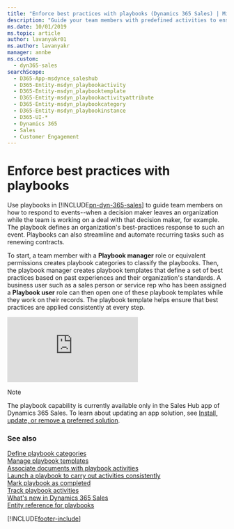 ```yaml
---
title: "Enforce best practices with playbooks (Dynamics 365 Sales) | MicrosoftDocs"
description: "Guide your team members with predefined activities to ensure that they follow a consistent approach on recurrent events or scenarios."
ms.date: 10/01/2019
ms.topic: article
author: lavanyakr01
ms.author: lavanyakr
manager: annbe
ms.custom: 
  - dyn365-sales
searchScope: 
  - D365-App-msdynce_saleshub
  - D365-Entity-msdyn_playbookactivity
  - D365-Entity-msdyn_playbooktemplate
  - D365-Entity-msdyn_playbookactivityattribute
  - D365-Entity-msdyn_playbookcategory
  - D365-Entity-msdyn_playbookinstance
  - D365-UI-*
  - Dynamics 365
  - Sales
  - Customer Engagement
---
```



# Enforce best practices with playbooks

Use playbooks in [!INCLUDE[pn-dyn-365-sales](../includes/pn-dyn-365-sales.md)] to guide team members on how to respond to events--when a decision maker leaves an organization while the team is working on a deal with that decision maker, for example. The playbook defines an organization's best-practices response to such an event. Playbooks can also streamline and automate recurring tasks such as renewing contracts. 

To start, a team member with a **Playbook manager** role or equivalent permissions creates playbook categories to classify the playbooks. Then, the playbook manager creates playbook templates that define a set of best practices based on past experiences and their organization's standards. A business user such as a sales person or service rep who has been assigned a **Playbook user** role can then open one of these playbook templates while they work on their records. The playbook template helps ensure that best practices are applied consistently at every step.

 
<div class="embeddedvideo"><iframe src="https://www.microsoft.com/videoplayer/embed/RE2OLrb" frameborder="0" allowfullscreen=""></iframe></div>
 

> [!NOTE]
> The playbook capability is currently available only in the Sales Hub app of Dynamics 365 Sales. 
> To learn about updating an app solution, see [Install, update, or remove a preferred solution](/power-platform/admin/install-remove-preferred-solution). 

### See also
[Define playbook categories](define-playbook-categories.md)  <br>
[Manage playbook templates](manage-playbook-templates.md) <br>
[Associate documents with playbook activities](associate-documents-playbook-activities.md)  
[Launch a playbook to carry out activities consistently](launch-playbook.md)  <br>
[Mark playbook as completed](mark-playbook-completed.md)  <br>
[Track playbook activities](track-playbook-activities.md)  <br>
[What's new in Dynamics 365 Sales](whats-new.md)<br />
[Entity reference for playbooks](developer/reference/playbook-entity-reference.md)


[!INCLUDE[footer-include](../includes/footer-banner.md)]
